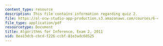 ```yaml
---
content_type: resource
description: This file contains information regarding quiz 2.
file: https://ol-ocw-studio-app-production.s3.amazonaws.com/courses/6-438-algorithms-for-inference-fall-2014/0ea13dcbcbcdf226ccbf81e3adc60525_MIT6_438F14_q11_2.pdf
file_type: application/pdf
resourcetype: Document
title: Algorithms for Inference, Exam 2, 2011
uid: 0ea13dcb-cbcd-f226-ccbf-81e3adc60525
---
```

